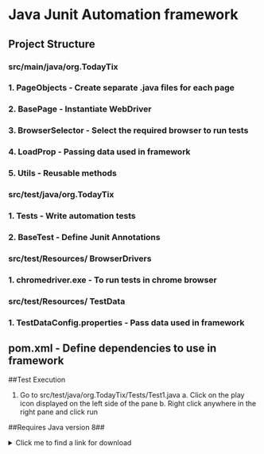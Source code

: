 # Java Junit Automation framework

## Project Structure
### src/main/java/org.TodayTix
###   1. PageObjects - Create separate .java files for each page
###   2. BasePage - Instantiate WebDriver
###   3. BrowserSelector - Select the required browser to run tests
###   4. LoadProp - Passing data used in framework 
###   5. Utils - Reusable methods

### src/test/java/org.TodayTix
###   1. Tests - Write automation tests
###   2. BaseTest - Define Junit Annotations 

### src/test/Resources/ BrowserDrivers
###  1. chromedriver.exe - To run tests in chrome browser

### src/test/Resources/ TestData
###  1. TestDataConfig.properties - Pass data used in framework

## pom.xml - Define dependencies to use in framework

##Test Execution
1. Go to src/test/java/org.TodayTix/Tests/Test1.java 
   a. Click on the play icon displayed on the left side of the pane
   b. Right click anywhere in the right pane and click run

##Requires Java version 8##
<details><summary>Click me to find a link for download</summary>
<p>
https://www.java.com/download/ie_manual.jsp
</p>
</details>









